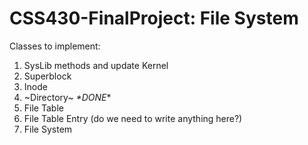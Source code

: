 # CSS430-FinalProject: File System
Classes to implement:
1. SysLib methods and update Kernel
2. Superblock
3. Inode
4. ~Directory~ *\*DONE*\*
5. File Table
6. File Table Entry (do we need to write anything here?)
7. File System
